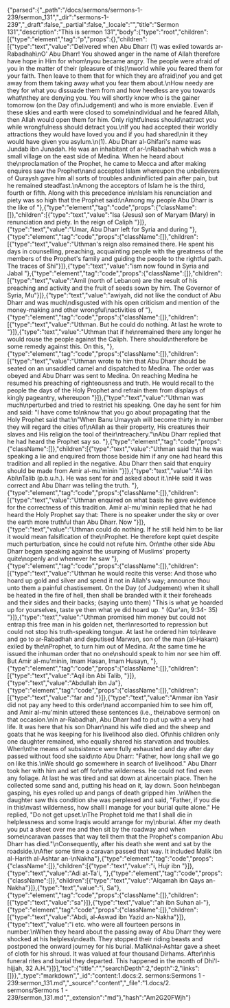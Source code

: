 {"parsed":{"_path":"/docs/sermons/sermons-1-239/sermon_131","_dir":"sermons-1-239","_draft":false,"_partial":false,"_locale":"","title":"Sermon 131","description":"This is sermon 131","body":{"type":"root","children":[{"type":"element","tag":"p","props":{},"children":[{"type":"text","value":"Delivered when Abu Dharr (1) was exiled towards ar-Rabadhah\nO' Abu Dharr! You showed anger in the name of Allah therefore have hope in Him for whom\nyou became angry. The people were afraid of you in the matter of their (pleasure of this)\nworld while you feared them for your faith. Then leave to them that for which they are afraid\nof you and get away from them taking away what you fear them about.\nHow needy are they for what you dissuade them from and how heedless are you towards what\nthey are denying you. You will shortly know who is the gainer tomorrow (on the Day of\nJudgement) and who is more enviable. Even if these skies and earth were closed to some\nindividual and he feared Allah, then Allah would open them for him. Only rightfulness should\nattract you while wrongfulness should detract you.\nIf you had accepted their worldly attractions they would have loved you and if you had shared\nin it they would have given you asylum.\n(1). Abu Dharr al-Ghifari's name was Jundab ibn Junadah. He was an inhabitant of ar-\nRabadhah which was a small village on the east side of Medina. When he heard about the\nproclamation of the Prophet, he came to Mecca and after making enquires saw the Prophet\nand accepted Islam whereupon the unbelievers of Quraysh gave him all sorts of troubles and\ninflicted pain after pain, but he remained steadfast.\nAmong the acceptors of Islam he is the third, fourth or fifth. Along with this precedence in\nIslam his renunciation and piety was so high that the Prophet said:\nAmong my people Abu Dharr is the like of "},{"type":"element","tag":"code","props":{"className":[]},"children":[{"type":"text","value":"Isa (Jesus) son of Maryam (Mary) in renunciation and piety. In the reign of Caliph "}]},{"type":"text","value":"Umar, Abu Dharr left for Syria and during "},{"type":"element","tag":"code","props":{"className":[]},"children":[{"type":"text","value":"Uthman's reign also remained there. He spent his days in counselling, preaching, acquainting people with the greatness of the members of the Prophet's family and guiding the people to the rightful path. The traces of Shi"}]},{"type":"text","value":"ism now found in Syria and Jabal "},{"type":"element","tag":"code","props":{"className":[]},"children":[{"type":"text","value":"Amil (north of Lebanon) are the result of his preaching and activity and the fruit of seeds sown by him. The Governor of Syria, Mu"}]},{"type":"text","value":"awiyah, did not like the conduct of Abu Dharr and was much\ndisgusted with his open criticism and mention of the money-making and other wrongful\nactivities of "},{"type":"element","tag":"code","props":{"className":[]},"children":[{"type":"text","value":"Uthman. But he could do nothing. At last he wrote to "}]},{"type":"text","value":"Uthman that if he\nremained there any longer he would rouse the people against the Caliph. There should\ntherefore be some remedy against this. On this, "},{"type":"element","tag":"code","props":{"className":[]},"children":[{"type":"text","value":"Uthman wrote to him that Abu Dharr should be seated on an unsaddled camel and dispatched to Medina. The order was obeyed and Abu Dharr was sent to Medina. On reaching Medina he resumed his preaching of righteousness and truth. He would recall to the people the days of the Holy Prophet and refrain them from displays of kingly pageantry, whereupon "}]},{"type":"text","value":"Uthman was much\nperturbed and tried to restrict his speaking. One day he sent for him and said: \"I have come to\nknow that you go about propagating that the Holy Prophet said that:\n\"When Banu Umayyah will become thirty in number they will regard the cities of\nAllah as their property, His creatures their slaves and His religion the tool of their\ntreachery.\"\nAbu Dharr replied that he had heard the Prophet say so. "},{"type":"element","tag":"code","props":{"className":[]},"children":[{"type":"text","value":"Uthman said that he was speaking a lie and enquired from those beside him if any one had heard this tradition and all replied in the negative. Abu Dharr then said that enquiry should be made from Amir al-mu'minin "}]},{"type":"text","value":"Ali ibn Abi\nTalib (p.b.u.h.). He was sent for and asked about it.\nHe said it was correct and Abu Dharr was telling the truth. "},{"type":"element","tag":"code","props":{"className":[]},"children":[{"type":"text","value":"Uthman enquired on what basis he gave evidence for the correctness of this tradition. Amir al-mu'minin replied that he had heard the Holy Prophet say that: There is no speaker under the sky or over the earth more truthful than Abu Dharr. Now "}]},{"type":"text","value":"Uthman could do nothing. If he still held him to be liar it would mean falsification of the\nProphet. He therefore kept quiet despite much perturbation, since he could not refute him. On\nthe other side Abu Dharr began speaking against the usurping of Muslims' property quite\nopenly and whenever he saw "},{"type":"element","tag":"code","props":{"className":[]},"children":[{"type":"text","value":"Uthman he would recite this verse: And those who hoard up gold and silver and spend it not in Allah's way; announce thou unto them a painful chastisement. On the Day (of Judgement) when it shall be heated in the fire of hell, then shall be branded with it their foreheads and their sides and their backs; (saying unto them) \"This is what ye hoarded up for yourselves, taste ye then what ye did hoard up. \" (Qur'an, 9:34- 35) "}]},{"type":"text","value":"Uthman promised him money but could not entrap this free man in his golden net, then\nresorted to repression but could not stop his truth-speaking tongue. At last he ordered him to\nleave and go to ar-Rabadhah and deputised Marwan, son of the man (al-Hakam) exiled by the\nProphet, to turn him out of Medina. At the same time he issued the inhuman order that no one\nshould speak to him nor see him off. But Amir al-mu'minin, Imam Hasan, Imam Husayn, "},{"type":"element","tag":"code","props":{"className":[]},"children":[{"type":"text","value":"Aqil ibn Abi Talib, "}]},{"type":"text","value":"Abdullah ibn Ja"},{"type":"element","tag":"code","props":{"className":[]},"children":[{"type":"text","value":"far and "}]},{"type":"text","value":"Ammar ibn Yasir did not pay any heed to this order\nand accompanied him to see him off, and Amir al-mu'minin uttered these sentences (i.e., the\nabove sermon) on that occasion.\nIn ar-Rabadhah, Abu Dharr had to put up with a very had life. It was here that his son Dharr\nand his wife died and the sheep and goats that he was keeping for his livelihood also died. Of\nhis children only one daughter remained, who equally shared his starvation and troubles. When\nthe means of subsistence were fully exhausted and day after day passed without food she said\nto Abu Dharr: \"Father, how long shall we go on like this.\nWe should go somewhere in search of livelihood.\" Abu Dharr took her with him and set off for\nthe wilderness. He could not find even any foliage. At last he was tired and sat down at a\ncertain place. Then he collected some sand and, putting his head on it, lay down. Soon he\nbegan gasping, his eyes rolled up and pangs of death gripped him .\nWhen the daughter saw this condition she was perplexed and said, \"Father, if you die in this\nvast wilderness, how shall I manage for your burial quite alone.\" He replied, \"Do not get upset.\nThe Prophet told me that I shall die in helplessness and some Iraqis would arrange for my\nburial. After my death you put a sheet over me and then sit by the roadway and when some\ncaravan passes that way tell them that the Prophet's companion Abu Dharr has died.\"\nConsequently, after his death she went and sat by the roadside.\nAfter some time a caravan passed that way. It included Malik ibn al-Harith al-Ashtar an-\nNakha"},{"type":"element","tag":"code","props":{"className":[]},"children":[{"type":"text","value":"i, Hujr ibn "}]},{"type":"text","value":"Adi at-Ta'i, "},{"type":"element","tag":"code","props":{"className":[]},"children":[{"type":"text","value":"Alqamah ibn Qays an- Nakha"}]},{"type":"text","value":"i, Sa"},{"type":"element","tag":"code","props":{"className":[]},"children":[{"type":"text","value":"sa"}]},{"type":"text","value":"ah ibn Suhan al-"},{"type":"element","tag":"code","props":{"className":[]},"children":[{"type":"text","value":"Abdi, al-Aswad ibn Yazid an-Nakha"}]},{"type":"text","value":"i etc. who were all fourteen persons in number.\nWhen they heard about the passing away of Abu Dharr they were shocked at his helpless\ndeath. They stopped their riding beasts and postponed the onward journey for his burial. Ma1ik\nal-Ashtar gave a sheet of cloth for his shroud. It was valued at four thousand Dirhams. After\nhis funeral rites and burial they departed. This happened in the month of Dhi'l-hijjah, 32 A.H."}]}],"toc":{"title":"","searchDepth":2,"depth":2,"links":[]}},"_type":"markdown","_id":"content:1.docs:2. sermons:Sermons 1 - 239:sermon_131.md","_source":"content","_file":"1.docs/2. sermons/Sermons 1 - 239/sermon_131.md","_extension":"md"},"hash":"Am2G20FWjh"}